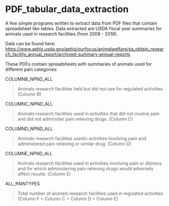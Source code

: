 # PDF_tabular_data_extraction

A few simple programs written to extract data from PDF files that contain spreadsheet like tables.
Data extracted are USDA fiscal year summaries for animals used in research facilities (from 2008 - 2018).

Data can be found here:
https://www.aphis.usda.gov/aphis/ourfocus/animalwelfare/sa_obtain_research_facility_annual_report/archived-summary-annual-reports

These PDFs contain spreadsheets with summaries of animals used for different pain categories:

COLUMNB_NPND_ALL

> Animals research facilities held but did not use for regulated activities. (Column B)

COLUMNC_NPND_ALL

> Animals research facilities used in activities that did not involve pain and did not administer
pain relieving drugs. (Column C)

COLUMND_NPND_ALL

> Animals research facilities usedin activities involving pain and administered pain relieving or
similar drug. (Column D)

COLUMNE_NPND_ALL

> Animals research facilities used in activities involving pain or distress and for which
administering pain relieving drugs would adversely affect results. (Column E)

ALL_PAINTYPES

>Total number of animals research facilities used in regulated activities
(Column F = Column C + Column D + Column E)
